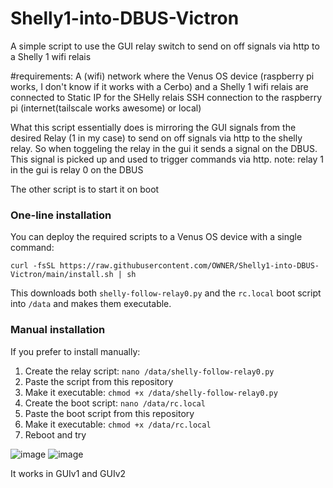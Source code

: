 # Shelly1-into-DBUS-Victron
A simple script to use the GUI relay switch to send on off signals via http to a Shelly 1 wifi relais

#requirements:
A (wifi) network where the Venus OS device (raspberry pi works, I don't know if it works with a Cerbo) and a Shelly 1 wifi relais are connected to
Static IP for the SHelly relais
SSH connection to the raspberry pi (internet(tailscale works awesome) or local)

What this script essentially does is mirroring the GUI signals from the desired Relay (1 in my case) to send on off signals via http to the shelly relay.
So when toggeling the relay in the gui it sends a signal on the DBUS. This signal is picked up and used to trigger commands via http.
note: relay 1 in the gui is relay 0 on the DBUS

The other script is to start it on boot

### One-line installation

You can deploy the required scripts to a Venus OS device with a single command:

```
curl -fsSL https://raw.githubusercontent.com/OWNER/Shelly1-into-DBUS-Victron/main/install.sh | sh
```

This downloads both `shelly-follow-relay0.py` and the `rc.local` boot script into `/data` and makes them executable.

### Manual installation

If you prefer to install manually:

1. Create the relay script: `nano /data/shelly-follow-relay0.py`
2. Paste the script from this repository
3. Make it executable: `chmod +x /data/shelly-follow-relay0.py`
4. Create the boot script: `nano /data/rc.local`
5. Paste the boot script from this repository
6. Make it executable: `chmod +x /data/rc.local`
7. Reboot and try

 ![image](https://github.com/user-attachments/assets/27614d9f-a042-4952-916c-854ce1444856)
 ![image](https://github.com/user-attachments/assets/0ec5ac77-c1f6-4be1-a354-52e3dfba0422)

 It works in GUIv1 and GUIv2

 



